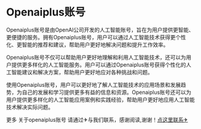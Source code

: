 # Openaiplus账号

Openaiplus账号是由OpenAI公司开发的人工智能账号，旨在为用户提供更智能、更便捷的服务。拥有Openaiplus账号，用户可以通过人工智能技术获得更个性化、更智能的推荐和建议，帮助用户更好地解决问题和提升工作效率。

Openaiplus账号不仅可以帮助用户更好地理解和利用人工智能技术，还可以为用户提供更多样化的人工智能服务。用户可以通过Openaiplus账号获得个性化的人工智能建议和解决方案，帮助用户更好地应对各种挑战和问题。

使用Openaiplus账号，用户可以更好地了解人工智能技术的应用场景和发展趋势，为自己的发展和学习提供更多有益的信息和资源。Openaiplus账号还可以为用户提供更多样化的人工智能应用案例和实践经验，帮助用户更好地应用人工智能技术解决实际问题。

更多 关于openaiplus账号 请通过✈与我们联系，感谢阅读,谢谢！[点这里联系✈](https://cc.k02.cc)